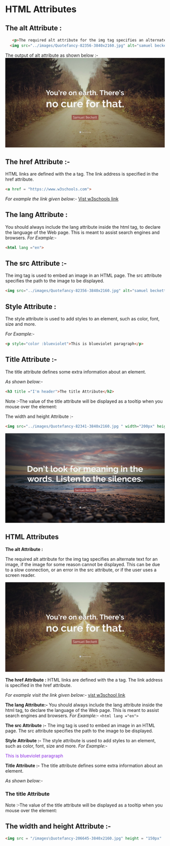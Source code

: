 # HTML Attributes

## The alt Attribute :

```HTML
   <p>The required alt attribute for the img tag specifies an alternate text for an image, if the image for some reason cannot be displayed. This can be due to a slow connection, or an error in the src attribute, or if the user uses a screen reader.</p>
  <img src="../images/Quotefancy-82356-3840x2160.jpg" alt="samuel beckett">
```

The output of alt attribute as shown below :-
![samuel beckett](../images/Quotefancy-82356-3840x2160.jpg)

## The href Attribute :-

HTML links are defined with the a tag. The link address is specified in the href attribute.
```html
<a href = "https://www.w3schools.com">
```

_For example the link given below:-_
[Vist w3schools link](https://www.w3schools.com)

## The lang Attribute :

You should always include the lang attribute inside the html tag, to declare the language of the Web page. This is meant to assist search engines and browsers.
_For Example:-_

```HTML
<html lang ="en">
```

## The src Attribute :-

The img tag is used to embed an image in an HTML page. The src attribute specifies the path to the image to be displayed.

```html
<img src="../images/Quotefancy-82356-3840x2160.jpg" alt="samuel beckett" />
```

## Style Attribute :

The style attribute is used to add styles to an element, such as color, font, size and more.

_For Example:-_

```html
<p style="color :blueviolet">This is blueviolet paragraph</p>
```

## Title Attribute :-

The title attribute defines some extra information about an element.

_As shown below:-_

```html
<h3 title ="I'm header">The title Attribute</h2>
```

Note :-The value of the title attribute will be displayed as a tooltip when you mouse over the element:

The width and height Attribute :-

```html
<img src="../images/Quotefancy-82341-3840x2160.jpg " width="200px" height = "100px" />
```

![hello](../images/Quotefancy-82341-3840x2160.jpg)
## HTML Attributes

<b> The alt Attribute : </b>
    <p>The required alt attribute for the img tag specifies an alternate text for an image, if the image for some reason cannot be displayed. This can be due to a slow connection, or an error in the src attribute, or if the user uses a screen reader.</p>
   <img src="/images\Quotefancy-82356-3840x2160.jpg" alt="samuel beckett">

<b>The href Attribute :</b>
HTML links are defined with the a tag. The link address is specified in the href attribute.

*For example visit the link given below:-*
<a href ="https://www.w3schools.com">vist w3school link</a>

<b> The lang Attribute:- </b>
You should always include the lang attribute inside the  html tag, to declare the language of the Web page. This is meant to assist search engines and browsers.
*For Example:-*
`<html lang ="en">`

<b>The src Attribute :-</b>
The img tag is used to embed an image in an HTML page. The src attribute specifies the path to the image to be displayed.

<b>Style Attribute :-</b>
The style attribute is used to add styles to an element, such as color, font, size and more.
*For Example:-*
 <p style = "color :blueviolet">This is blueviolet paragraph</p>
 
 <b> Title Attribute :-</b>
The title attribute defines some extra information about an element.

*As shown below:-*
<h3 title ="I'm header">The title Attribute</h2>

Note :-The value of the title attribute will be displayed as a tooltip when you mouse over the element:

## The width and height Attribute :- 
```html
<img src = "/images\Quotefancy-206645-3840x2160.jpg" height = "150px"
```